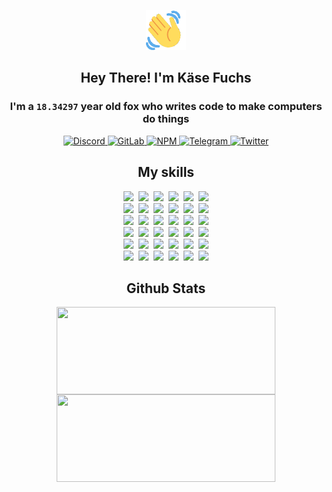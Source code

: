 <div><p align=center><img src=./resources/images/wave.gif width=64px height=64px></p><h2 align=center>Hey There! I'm Käse Fuchs</h2><h3 align=center>I'm a <code>18.34297</code> year old fox who writes code to make computers do things</h3><p align=center><a href=https://discord.com/users/507526681125322772><img alt=Discord src="https://img.shields.io/badge/Discord-5865F2?logo=discord&logoColor=white&style=flat-square#b1ff7fe49ec7850f2532cccb1024819f"> </a><a href=https://gitlab.com/kasefuchs><img alt=GitLab src="https://img.shields.io/badge/GitLab-330F63?logo=gitlab&logoColor=white&style=flat-square#b1ff7fe49ec7850f2532cccb1024819f"> </a><a href=https://npmjs.com/~kasefuchs><img alt=NPM src="https://img.shields.io/badge/NPM-CB3837?logo=npm&logoColor=white&style=flat-square#b1ff7fe49ec7850f2532cccb1024819f"> </a><a href=https://t.me/kasefuchs><img alt=Telegram src="https://img.shields.io/badge/Telegram-2CA5E0?logo=telegram&logoColor=white&style=flat-square#b1ff7fe49ec7850f2532cccb1024819f"> </a><a href=https://twitter.com/kasefuchs><img alt=Twitter src="https://img.shields.io/badge/Twitter-1DA1F2?logo=twitter&logoColor=white&style=flat-square#b1ff7fe49ec7850f2532cccb1024819f"></a></p><h2 align=center>My skills</h2><p align=center><a href=https://aws.amazon.com/ ><picture><source srcset="https://skillicons.dev/icons?i=aws&theme=dark#b1ff7fe49ec7850f2532cccb1024819f" media="(prefers-color-scheme: dark)"><source srcset="https://skillicons.dev/icons?i=aws&theme=light#b1ff7fe49ec7850f2532cccb1024819f" media="(prefers-color-scheme: light), (prefers-color-scheme: no-preference)"><img src="https://skillicons.dev/icons?i=aws&theme=light#b1ff7fe49ec7850f2532cccb1024819f"></picture></a>&nbsp;&nbsp;<a href=https://en.wikipedia.org/wiki/Bash_(Unix_shell)><picture><source srcset="https://skillicons.dev/icons?i=bash&theme=dark#b1ff7fe49ec7850f2532cccb1024819f" media="(prefers-color-scheme: dark)"><source srcset="https://skillicons.dev/icons?i=bash&theme=light#b1ff7fe49ec7850f2532cccb1024819f" media="(prefers-color-scheme: light), (prefers-color-scheme: no-preference)"><img src="https://skillicons.dev/icons?i=bash&theme=light#b1ff7fe49ec7850f2532cccb1024819f"></picture></a>&nbsp;&nbsp;<a href=https://discord.com/developers/docs><picture><source srcset="https://skillicons.dev/icons?i=bots&theme=dark#b1ff7fe49ec7850f2532cccb1024819f" media="(prefers-color-scheme: dark)"><source srcset="https://skillicons.dev/icons?i=bots&theme=light#b1ff7fe49ec7850f2532cccb1024819f" media="(prefers-color-scheme: light), (prefers-color-scheme: no-preference)"><img src="https://skillicons.dev/icons?i=bots&theme=light#b1ff7fe49ec7850f2532cccb1024819f"></picture></a>&nbsp;&nbsp;<a href=https://www.cloudflare.com/ ><picture><source srcset="https://skillicons.dev/icons?i=cloudflare&theme=dark#b1ff7fe49ec7850f2532cccb1024819f" media="(prefers-color-scheme: dark)"><source srcset="https://skillicons.dev/icons?i=cloudflare&theme=light#b1ff7fe49ec7850f2532cccb1024819f" media="(prefers-color-scheme: light), (prefers-color-scheme: no-preference)"><img src="https://skillicons.dev/icons?i=cloudflare&theme=light#b1ff7fe49ec7850f2532cccb1024819f"></picture></a>&nbsp;&nbsp;<a href=https://en.wikipedia.org/wiki/CSS><picture><source srcset="https://skillicons.dev/icons?i=css&theme=dark#b1ff7fe49ec7850f2532cccb1024819f" media="(prefers-color-scheme: dark)"><source srcset="https://skillicons.dev/icons?i=css&theme=light#b1ff7fe49ec7850f2532cccb1024819f" media="(prefers-color-scheme: light), (prefers-color-scheme: no-preference)"><img src="https://skillicons.dev/icons?i=css&theme=light#b1ff7fe49ec7850f2532cccb1024819f"></picture></a>&nbsp;&nbsp;<a href=https://www.docker.com/ ><picture><source srcset="https://skillicons.dev/icons?i=docker&theme=dark#b1ff7fe49ec7850f2532cccb1024819f" media="(prefers-color-scheme: dark)"><source srcset="https://skillicons.dev/icons?i=docker&theme=light#b1ff7fe49ec7850f2532cccb1024819f" media="(prefers-color-scheme: light), (prefers-color-scheme: no-preference)"><img src="https://skillicons.dev/icons?i=docker&theme=light#b1ff7fe49ec7850f2532cccb1024819f"></picture></a><br><a href=https://www.electronjs.org/ ><picture><source srcset="https://skillicons.dev/icons?i=electron&theme=dark#b1ff7fe49ec7850f2532cccb1024819f" media="(prefers-color-scheme: dark)"><source srcset="https://skillicons.dev/icons?i=electron&theme=light#b1ff7fe49ec7850f2532cccb1024819f" media="(prefers-color-scheme: light), (prefers-color-scheme: no-preference)"><img src="https://skillicons.dev/icons?i=electron&theme=light#b1ff7fe49ec7850f2532cccb1024819f"></picture></a>&nbsp;&nbsp;<a href=https://expressjs.com/ ><picture><source srcset="https://skillicons.dev/icons?i=express&theme=dark#b1ff7fe49ec7850f2532cccb1024819f" media="(prefers-color-scheme: dark)"><source srcset="https://skillicons.dev/icons?i=express&theme=light#b1ff7fe49ec7850f2532cccb1024819f" media="(prefers-color-scheme: light), (prefers-color-scheme: no-preference)"><img src="https://skillicons.dev/icons?i=express&theme=light#b1ff7fe49ec7850f2532cccb1024819f"></picture></a>&nbsp;&nbsp;<a href=https://www.figma.com/ ><picture><source srcset="https://skillicons.dev/icons?i=figma&theme=dark#b1ff7fe49ec7850f2532cccb1024819f" media="(prefers-color-scheme: dark)"><source srcset="https://skillicons.dev/icons?i=figma&theme=light#b1ff7fe49ec7850f2532cccb1024819f" media="(prefers-color-scheme: light), (prefers-color-scheme: no-preference)"><img src="https://skillicons.dev/icons?i=figma&theme=light#b1ff7fe49ec7850f2532cccb1024819f"></picture></a>&nbsp;&nbsp;<a href=https://firebase.google.com/ ><picture><source srcset="https://skillicons.dev/icons?i=firebase&theme=dark#b1ff7fe49ec7850f2532cccb1024819f" media="(prefers-color-scheme: dark)"><source srcset="https://skillicons.dev/icons?i=firebase&theme=light#b1ff7fe49ec7850f2532cccb1024819f" media="(prefers-color-scheme: light), (prefers-color-scheme: no-preference)"><img src="https://skillicons.dev/icons?i=firebase&theme=light#b1ff7fe49ec7850f2532cccb1024819f"></picture></a>&nbsp;&nbsp;<a href=https://flask.palletsprojects.com/ ><picture><source srcset="https://skillicons.dev/icons?i=flask&theme=dark#b1ff7fe49ec7850f2532cccb1024819f" media="(prefers-color-scheme: dark)"><source srcset="https://skillicons.dev/icons?i=flask&theme=light#b1ff7fe49ec7850f2532cccb1024819f" media="(prefers-color-scheme: light), (prefers-color-scheme: no-preference)"><img src="https://skillicons.dev/icons?i=flask&theme=light#b1ff7fe49ec7850f2532cccb1024819f"></picture></a>&nbsp;&nbsp;<a href=https://cloud.google.com/ ><picture><source srcset="https://skillicons.dev/icons?i=gcp&theme=dark#b1ff7fe49ec7850f2532cccb1024819f" media="(prefers-color-scheme: dark)"><source srcset="https://skillicons.dev/icons?i=gcp&theme=light#b1ff7fe49ec7850f2532cccb1024819f" media="(prefers-color-scheme: light), (prefers-color-scheme: no-preference)"><img src="https://skillicons.dev/icons?i=gcp&theme=light#b1ff7fe49ec7850f2532cccb1024819f"></picture></a><br><a href=https://git-scm.com/ ><picture><source srcset="https://skillicons.dev/icons?i=git&theme=dark#b1ff7fe49ec7850f2532cccb1024819f" media="(prefers-color-scheme: dark)"><source srcset="https://skillicons.dev/icons?i=git&theme=light#b1ff7fe49ec7850f2532cccb1024819f" media="(prefers-color-scheme: light), (prefers-color-scheme: no-preference)"><img src="https://skillicons.dev/icons?i=git&theme=light#b1ff7fe49ec7850f2532cccb1024819f"></picture></a>&nbsp;&nbsp;<a href=https://github.com/ ><picture><source srcset="https://skillicons.dev/icons?i=github&theme=dark#b1ff7fe49ec7850f2532cccb1024819f" media="(prefers-color-scheme: dark)"><source srcset="https://skillicons.dev/icons?i=github&theme=light#b1ff7fe49ec7850f2532cccb1024819f" media="(prefers-color-scheme: light), (prefers-color-scheme: no-preference)"><img src="https://skillicons.dev/icons?i=github&theme=light#b1ff7fe49ec7850f2532cccb1024819f"></picture></a>&nbsp;&nbsp;<a href=https://gitlab.com/ ><picture><source srcset="https://skillicons.dev/icons?i=gitlab&theme=dark#b1ff7fe49ec7850f2532cccb1024819f" media="(prefers-color-scheme: dark)"><source srcset="https://skillicons.dev/icons?i=gitlab&theme=light#b1ff7fe49ec7850f2532cccb1024819f" media="(prefers-color-scheme: light), (prefers-color-scheme: no-preference)"><img src="https://skillicons.dev/icons?i=gitlab&theme=light#b1ff7fe49ec7850f2532cccb1024819f"></picture></a>&nbsp;&nbsp;<a href=https://www.heroku.com/ ><picture><source srcset="https://skillicons.dev/icons?i=heroku&theme=dark#b1ff7fe49ec7850f2532cccb1024819f" media="(prefers-color-scheme: dark)"><source srcset="https://skillicons.dev/icons?i=heroku&theme=light#b1ff7fe49ec7850f2532cccb1024819f" media="(prefers-color-scheme: light), (prefers-color-scheme: no-preference)"><img src="https://skillicons.dev/icons?i=heroku&theme=light#b1ff7fe49ec7850f2532cccb1024819f"></picture></a>&nbsp;&nbsp;<a href=https://en.wikipedia.org/wiki/HTML><picture><source srcset="https://skillicons.dev/icons?i=html&theme=dark#b1ff7fe49ec7850f2532cccb1024819f" media="(prefers-color-scheme: dark)"><source srcset="https://skillicons.dev/icons?i=html&theme=light#b1ff7fe49ec7850f2532cccb1024819f" media="(prefers-color-scheme: light), (prefers-color-scheme: no-preference)"><img src="https://skillicons.dev/icons?i=html&theme=light#b1ff7fe49ec7850f2532cccb1024819f"></picture></a>&nbsp;&nbsp;<a href=https://en.wikipedia.org/wiki/JavaScript><picture><source srcset="https://skillicons.dev/icons?i=js&theme=dark#b1ff7fe49ec7850f2532cccb1024819f" media="(prefers-color-scheme: dark)"><source srcset="https://skillicons.dev/icons?i=js&theme=light#b1ff7fe49ec7850f2532cccb1024819f" media="(prefers-color-scheme: light), (prefers-color-scheme: no-preference)"><img src="https://skillicons.dev/icons?i=js&theme=light#b1ff7fe49ec7850f2532cccb1024819f"></picture></a><br><a href=https://en.wikipedia.org/wiki/Linux><picture><source srcset="https://skillicons.dev/icons?i=linux&theme=dark#b1ff7fe49ec7850f2532cccb1024819f" media="(prefers-color-scheme: dark)"><source srcset="https://skillicons.dev/icons?i=linux&theme=light#b1ff7fe49ec7850f2532cccb1024819f" media="(prefers-color-scheme: light), (prefers-color-scheme: no-preference)"><img src="https://skillicons.dev/icons?i=linux&theme=light#b1ff7fe49ec7850f2532cccb1024819f"></picture></a>&nbsp;&nbsp;<a href=https://mui.com/ ><picture><source srcset="https://skillicons.dev/icons?i=materialui&theme=dark#b1ff7fe49ec7850f2532cccb1024819f" media="(prefers-color-scheme: dark)"><source srcset="https://skillicons.dev/icons?i=materialui&theme=light#b1ff7fe49ec7850f2532cccb1024819f" media="(prefers-color-scheme: light), (prefers-color-scheme: no-preference)"><img src="https://skillicons.dev/icons?i=materialui&theme=light#b1ff7fe49ec7850f2532cccb1024819f"></picture></a>&nbsp;&nbsp;<a href=https://en.wikipedia.org/wiki/Markdown><picture><source srcset="https://skillicons.dev/icons?i=md&theme=dark#b1ff7fe49ec7850f2532cccb1024819f" media="(prefers-color-scheme: dark)"><source srcset="https://skillicons.dev/icons?i=md&theme=light#b1ff7fe49ec7850f2532cccb1024819f" media="(prefers-color-scheme: light), (prefers-color-scheme: no-preference)"><img src="https://skillicons.dev/icons?i=md&theme=light#b1ff7fe49ec7850f2532cccb1024819f"></picture></a>&nbsp;&nbsp;<a href=https://www.mongodb.com/ ><picture><source srcset="https://skillicons.dev/icons?i=mongodb&theme=dark#b1ff7fe49ec7850f2532cccb1024819f" media="(prefers-color-scheme: dark)"><source srcset="https://skillicons.dev/icons?i=mongodb&theme=light#b1ff7fe49ec7850f2532cccb1024819f" media="(prefers-color-scheme: light), (prefers-color-scheme: no-preference)"><img src="https://skillicons.dev/icons?i=mongodb&theme=light#b1ff7fe49ec7850f2532cccb1024819f"></picture></a>&nbsp;&nbsp;<a href=https://www.mysql.com/ ><picture><source srcset="https://skillicons.dev/icons?i=mysql&theme=dark#b1ff7fe49ec7850f2532cccb1024819f" media="(prefers-color-scheme: dark)"><source srcset="https://skillicons.dev/icons?i=mysql&theme=light#b1ff7fe49ec7850f2532cccb1024819f" media="(prefers-color-scheme: light), (prefers-color-scheme: no-preference)"><img src="https://skillicons.dev/icons?i=mysql&theme=light#b1ff7fe49ec7850f2532cccb1024819f"></picture></a>&nbsp;&nbsp;<a href=https://nextjs.org/ ><picture><source srcset="https://skillicons.dev/icons?i=nextjs&theme=dark#b1ff7fe49ec7850f2532cccb1024819f" media="(prefers-color-scheme: dark)"><source srcset="https://skillicons.dev/icons?i=nextjs&theme=light#b1ff7fe49ec7850f2532cccb1024819f" media="(prefers-color-scheme: light), (prefers-color-scheme: no-preference)"><img src="https://skillicons.dev/icons?i=nextjs&theme=light#b1ff7fe49ec7850f2532cccb1024819f"></picture></a><br><a href=https://nodejs.org/en/ ><picture><source srcset="https://skillicons.dev/icons?i=nodejs&theme=dark#b1ff7fe49ec7850f2532cccb1024819f" media="(prefers-color-scheme: dark)"><source srcset="https://skillicons.dev/icons?i=nodejs&theme=light#b1ff7fe49ec7850f2532cccb1024819f" media="(prefers-color-scheme: light), (prefers-color-scheme: no-preference)"><img src="https://skillicons.dev/icons?i=nodejs&theme=light#b1ff7fe49ec7850f2532cccb1024819f"></picture></a>&nbsp;&nbsp;<a href=https://www.postgresql.org/ ><picture><source srcset="https://skillicons.dev/icons?i=postgres&theme=dark#b1ff7fe49ec7850f2532cccb1024819f" media="(prefers-color-scheme: dark)"><source srcset="https://skillicons.dev/icons?i=postgres&theme=light#b1ff7fe49ec7850f2532cccb1024819f" media="(prefers-color-scheme: light), (prefers-color-scheme: no-preference)"><img src="https://skillicons.dev/icons?i=postgres&theme=light#b1ff7fe49ec7850f2532cccb1024819f"></picture></a>&nbsp;&nbsp;<a href=https://learn.microsoft.com/en-us/powershell/ ><picture><source srcset="https://skillicons.dev/icons?i=powershell&theme=dark#b1ff7fe49ec7850f2532cccb1024819f" media="(prefers-color-scheme: dark)"><source srcset="https://skillicons.dev/icons?i=powershell&theme=light#b1ff7fe49ec7850f2532cccb1024819f" media="(prefers-color-scheme: light), (prefers-color-scheme: no-preference)"><img src="https://skillicons.dev/icons?i=powershell&theme=light#b1ff7fe49ec7850f2532cccb1024819f"></picture></a>&nbsp;&nbsp;<a href=https://www.python.org/ ><picture><source srcset="https://skillicons.dev/icons?i=py&theme=dark#b1ff7fe49ec7850f2532cccb1024819f" media="(prefers-color-scheme: dark)"><source srcset="https://skillicons.dev/icons?i=py&theme=light#b1ff7fe49ec7850f2532cccb1024819f" media="(prefers-color-scheme: light), (prefers-color-scheme: no-preference)"><img src="https://skillicons.dev/icons?i=py&theme=light#b1ff7fe49ec7850f2532cccb1024819f"></picture></a>&nbsp;&nbsp;<a href=https://www.raspberrypi.org/ ><picture><source srcset="https://skillicons.dev/icons?i=raspberrypi&theme=dark#b1ff7fe49ec7850f2532cccb1024819f" media="(prefers-color-scheme: dark)"><source srcset="https://skillicons.dev/icons?i=raspberrypi&theme=light#b1ff7fe49ec7850f2532cccb1024819f" media="(prefers-color-scheme: light), (prefers-color-scheme: no-preference)"><img src="https://skillicons.dev/icons?i=raspberrypi&theme=light#b1ff7fe49ec7850f2532cccb1024819f"></picture></a>&nbsp;&nbsp;<a href=https://reactjs.org/ ><picture><source srcset="https://skillicons.dev/icons?i=react&theme=dark#b1ff7fe49ec7850f2532cccb1024819f" media="(prefers-color-scheme: dark)"><source srcset="https://skillicons.dev/icons?i=react&theme=light#b1ff7fe49ec7850f2532cccb1024819f" media="(prefers-color-scheme: light), (prefers-color-scheme: no-preference)"><img src="https://skillicons.dev/icons?i=react&theme=light#b1ff7fe49ec7850f2532cccb1024819f"></picture></a><br><a href=https://redux.js.org/ ><picture><source srcset="https://skillicons.dev/icons?i=redux&theme=dark#b1ff7fe49ec7850f2532cccb1024819f" media="(prefers-color-scheme: dark)"><source srcset="https://skillicons.dev/icons?i=redux&theme=light#b1ff7fe49ec7850f2532cccb1024819f" media="(prefers-color-scheme: light), (prefers-color-scheme: no-preference)"><img src="https://skillicons.dev/icons?i=redux&theme=light#b1ff7fe49ec7850f2532cccb1024819f"></picture></a>&nbsp;&nbsp;<a href=https://en.wikipedia.org/wiki/Regular_expression><picture><source srcset="https://skillicons.dev/icons?i=regex&theme=dark#b1ff7fe49ec7850f2532cccb1024819f" media="(prefers-color-scheme: dark)"><source srcset="https://skillicons.dev/icons?i=regex&theme=light#b1ff7fe49ec7850f2532cccb1024819f" media="(prefers-color-scheme: light), (prefers-color-scheme: no-preference)"><img src="https://skillicons.dev/icons?i=regex&theme=light#b1ff7fe49ec7850f2532cccb1024819f"></picture></a>&nbsp;&nbsp;<a href=https://en.wikipedia.org/wiki/Sass_(stylesheet_language)><picture><source srcset="https://skillicons.dev/icons?i=sass&theme=dark#b1ff7fe49ec7850f2532cccb1024819f" media="(prefers-color-scheme: dark)"><source srcset="https://skillicons.dev/icons?i=sass&theme=light#b1ff7fe49ec7850f2532cccb1024819f" media="(prefers-color-scheme: light), (prefers-color-scheme: no-preference)"><img src="https://skillicons.dev/icons?i=sass&theme=light#b1ff7fe49ec7850f2532cccb1024819f"></picture></a>&nbsp;&nbsp;<a href=https://www.typescriptlang.org/ ><picture><source srcset="https://skillicons.dev/icons?i=ts&theme=dark#b1ff7fe49ec7850f2532cccb1024819f" media="(prefers-color-scheme: dark)"><source srcset="https://skillicons.dev/icons?i=ts&theme=light#b1ff7fe49ec7850f2532cccb1024819f" media="(prefers-color-scheme: light), (prefers-color-scheme: no-preference)"><img src="https://skillicons.dev/icons?i=ts&theme=light#b1ff7fe49ec7850f2532cccb1024819f"></picture></a>&nbsp;&nbsp;<a href=https://unity.com/ ><picture><source srcset="https://skillicons.dev/icons?i=unity&theme=dark#b1ff7fe49ec7850f2532cccb1024819f" media="(prefers-color-scheme: dark)"><source srcset="https://skillicons.dev/icons?i=unity&theme=light#b1ff7fe49ec7850f2532cccb1024819f" media="(prefers-color-scheme: light), (prefers-color-scheme: no-preference)"><img src="https://skillicons.dev/icons?i=unity&theme=light#b1ff7fe49ec7850f2532cccb1024819f"></picture></a>&nbsp;&nbsp;<a href=https://workers.cloudflare.com/ ><picture><source srcset="https://skillicons.dev/icons?i=workers&theme=dark#b1ff7fe49ec7850f2532cccb1024819f" media="(prefers-color-scheme: dark)"><source srcset="https://skillicons.dev/icons?i=workers&theme=light#b1ff7fe49ec7850f2532cccb1024819f" media="(prefers-color-scheme: light), (prefers-color-scheme: no-preference)"><img src="https://skillicons.dev/icons?i=workers&theme=light#b1ff7fe49ec7850f2532cccb1024819f"></picture></a><br></p><h2 align=center>Github Stats</h2><p align=center><picture><source srcset="https://github-readme-stats-kasefuchs.vercel.app/api/?count_private=true&hide_border=true&hide_rank=true&line_height=20&hide_title=true&username=Kasefuchs&theme=dark#b1ff7fe49ec7850f2532cccb1024819f" media="(prefers-color-scheme: dark)"><source srcset="https://github-readme-stats-kasefuchs.vercel.app/api/?count_private=true&hide_border=true&hide_rank=true&line_height=20&hide_title=true&username=Kasefuchs&theme=light#b1ff7fe49ec7850f2532cccb1024819f" media="(prefers-color-scheme: light), (prefers-color-scheme: no-preference)"><img align=middle width=350 height=140 src="https://github-readme-stats-kasefuchs.vercel.app/api/?count_private=true&hide_border=true&hide_rank=true&line_height=20&hide_title=true&username=Kasefuchs&theme=light#b1ff7fe49ec7850f2532cccb1024819f"></picture><picture><source srcset="https://github-readme-stats-kasefuchs.vercel.app/api/top-langs/?count_private=true&hide_border=true&layout=compact&username=Kasefuchs&theme=dark#b1ff7fe49ec7850f2532cccb1024819f" media="(prefers-color-scheme: dark)"><source srcset="https://github-readme-stats-kasefuchs.vercel.app/api/top-langs/?count_private=true&hide_border=true&layout=compact&username=Kasefuchs&theme=light#b1ff7fe49ec7850f2532cccb1024819f" media="(prefers-color-scheme: light), (prefers-color-scheme: no-preference)"><img align=middle width=350 height=140 src="https://github-readme-stats-kasefuchs.vercel.app/api/top-langs/?count_private=true&hide_border=true&layout=compact&username=Kasefuchs&theme=light#b1ff7fe49ec7850f2532cccb1024819f"></picture></p><img src="https://hit.yhype.me/github/profile?user_id=64592097#b1ff7fe49ec7850f2532cccb1024819f" alt=""></div>